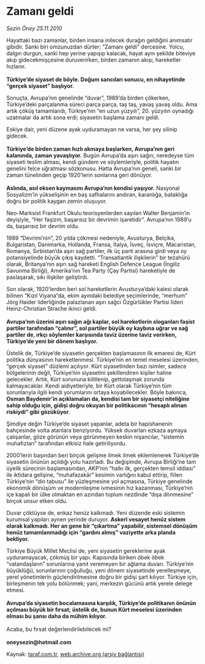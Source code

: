 # Zamanı geldi

*Sezin Öney 25.11.2010*

<div class="yazi"><p>Hayattaki bazı zamanlar, birden insana inilecek durağın geldiğini anımsatır gibidir. Sanki biri omzunuzdan dürter; “Zamanı geldi” dercesine. Yolcu, dalgın durgun, sanki hep yerine yapışıp kalacak, hayat aynı şekilde biteviye akıp gidecekmişçesine duruverirken, birden zamanın akışı, hareketler hızlanır. <br/><br/><b>Türkiye’de siyaset de böyle. Doğum sancıları sonucu, en nihayetinde “gerçek siyaset” başlıyor. </b></p>
<p>Sonuçta, Avrupa’nın genelinde “duvar”, 1989’da birden çökerken, Türkiye’deki parçalanma süreci parça parça, taş taş, yavaş yavaş oldu. Ama artık çöküş tamamlandı, Türkiye’nin “en uzun yüzyılı”, 20. yüzyılın oynadığı uzatmalar da artık sona erdi; siyasetin başlama zamanı geldi. </p>
<p>Eskiye dair, yeni düzene ayak uyduramayan ne varsa, her şey silinip gidecek. <br/><br/><b>Türkiye’de birden zaman hızlı akmaya başlarken, Avrupa’nın geri kalanında, zaman yavaşlıyor.</b> Bugün Avrupa’da aşırı sağın, neredeyse tüm siyaseti teslim alması, kendi gündem ve söylemleriyle, politik hayatın genelini felce uğratması sözkonusu. Hatta Avrupa’nın geneli, sanki bir zaman tünelinden geçip 1920’lerin sonlarına geri dönüyor. <br/><br/><b>Aslında, asıl eksen kaymasını Avrupa’nın kendisi yaşıyor.</b> Nasyonal Sosyalizm’in yükselişinin en baş safhalarını andıran, karanlığa, bataklığa doğru bir politik kaygan zemin oluşuyor. </p>
<p>Neo-Marksist Frankfurt Okulu teorisyenlerden sayılan Walter Benjamin’in deyişiyle, “Her faşizm, başarısız bir devrimin işaretidir”. Avrupa’nın 1989’u da, başarısız bir devrim oldu. </p>
<p>1989 “Devrimi’nin”, 20 yılda çökmesi nedeniyle, Avusturya, Belçika, Bulgaristan, Danimarka, Hollanda, Fransa, İtalya, İsveç, İsviçre, Macaristan, Romanya, Sırbistan’da aşırı sağ partiler, ilk üç parti arasına girdi veya oy potansiyelinde büyük çıkış kaydetti. “Transatlantik ilişkilerin” bir tezahürü olarak, Britanya’nın aşırı sağ hareketi English Defence League (İngiliz Savunma Birliği), Amerika’nın Tea Party (Çay Partisi) hareketiyle de paslaşarak, sıkı ilişkiler geliştirdi. </p>
<p>Son olarak, 1920’lerden beri sol hareketlerin Avusturya’daki kalesi olarak bilinen “Kızıl Viyana”da, ekim ayındaki belediye seçimlerinde, “merhum” Jörg Haider liderliğinde palazlanan aşırı sağcı Özgürlükler Partisi lideri Heinz-Christian Strache ikinci geldi. <br/><br/><b>Avrupa’nın üzerini aşırı sağın ağı kaplar, sol hareketlerin sloganları faşist partiler tarafından “çalınır”, sol partiler büyük oy kaybına uğrar ve sağ partiler de, ırkçı söylemler karşısında taviz üzerine taviz verirken, Türkiye’de yeni bir dönem başlıyor. </b></p>
<p>Üstelik de, Türkiye’de siyasetin gerçekten başlamasının ilk emaresi de, Kürt politika dünyasının hareketlenmesi. Türkiye’nin en temel meselesi üzerinden, “gerçek siyaset” düzlemi açılıyor. Kürt siyasetinden bazı isimler, sadece bölgelerinin değil, Türkiye’nin siyasetini şekillendiren kişiler haline gelecekler. Artık, Kürt sorununa kilitlenip, gettolaşmak zorunda kalmayacaklar. Kendi aidiyetleriyle, bir Kürt olarak Türkiye’nin tüm sorunlarıyla ilgili kendi yorumlarını ortaya koyabilecekler. Böyle bakınca, <b>Osman Baydemir’in açıklamaları da, kendisi tam bir siyasetçi niteliğine sahip olduğu için, gidişi doğru okuyan bir politikacının “hesaplı alınan riskiydi” gibi gözüküyor</b>. </p>
<p>Şimdiye değin Türkiye’de siyaset yapanlar, adeta bir hapishanenin bahçesinde volta atanlara benziyordu. Yüksek duvarları ezkaza aşmaya çalışanlar, göze görünün veya görünmeyen keskin nişancılar, “sistemin muhafızları” tarafından etkisiz hale getiriliyordu. </p>
<p>2000’lerin başından beri birçok gelişme ilmek ilmek eklemlenerek Türkiye’de siyasetin önünün açıldığı yolu hazırladı. Bu değişimde, Avrupa Birliği’ne tam üyelik sürecinin başlamasından, AKP’nin “halkı ilk, gerçekten temsil iddiası” ile iktidara gelişine, “muhafazakâr” kesimin varlığını kabul ettirip, fiilen Türkiye’nin “din tabusu” ile yüzleşmesine yol açmasına, Türkiye genelinde ekonomik dönüşüm ve modernleşme ivmesinin hız kazanması, Türkiye’nin içe kapalı bir ülke olmaktan en azından toplum nezdinde “dışa dönmesine” birçok unsur etken oldu. </p>
<p>Duvar çöktüyse de, enkaz henüz kalkmadı. Yeni düzende eski sistemin kurumsal yapıları aynen yerinde duruyor. <b>Askerî vesayet henüz sistem olarak kalkmadı. Her an gene bir “çıkartma” yapabilir, sistemsel dönüşüm henüz tamamlanmadığı için “gardını almış” vaziyette arka planda bekliyor.</b> </p>
<p>Türkiye Büyük Millet Meclisi de, yeni siyasetin gereklerine ayak uyduramayacak, çökmüş bir yapı. Kapısında biriken öbek öbek “vatandaşların” sorunlarına yanıt veremeyen bir ağlama duvarı. Türkiye’nin büyüklüğü, sorunlarının çoğulluğu, yeni dönem siyasetinde yerelleşmeye, yerel yönetimlerin güçlendirilmesine doğru bir gidişi şart kılıyor. Türkiye için, birleşmenin tek yolu bölünmek; yani, merkezin gücünü artık yerele delege etmesi.<br/><br/><b>Avrupa’da siyasetin bocalamasına karşılık, Türkiye’de politikanın önünün açılması büyük bir fırsat; üstelik de, bunun Kürt meselesi üzerinden olması bu şansı daha da mühim kılıyor.<br/><br/></b>Acaba, bu fırsat değerlendirilebilecek mi?<br/><br/><b>oneysezin@hotmail.com</b></p></div>

Kaynak: [taraf.com.tr](http://www.taraf.com.tr:80/sezin-oney/makale-zamani-geldi.htm), [web.archive.org (arşiv bağlantısı)](http://web.archive.org/web/20101128114240/http://www.taraf.com.tr:80/sezin-oney/makale-zamani-geldi.htm)
